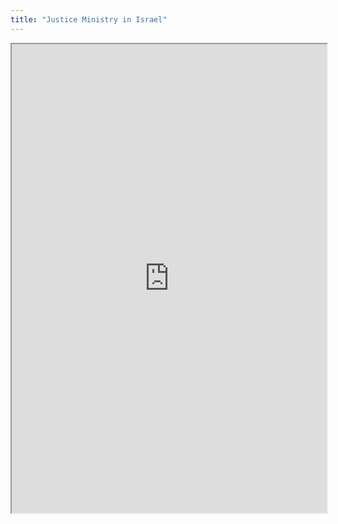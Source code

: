 ```yaml
---
title: "Justice Ministry in Israel"
---
```



<iframe height="750" width="100%" src="https://ewelton.github.io/ktest/wiki.html#Justice%20Ministry%20in%20Israel"></iframe>
